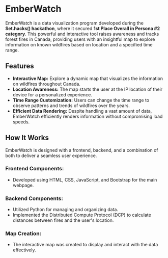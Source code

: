 # EmberWatch
EmberWatch is a data visualization program developed during the **Set.hacks() hackathon**, where it secured **1st Place Overall in Persona #2 category**. This powerful and interactive tool raises awareness and tracks forest fires in Canada, providing users with an insightful map to explore information on known wildfires based on location and a specified time range.

## Features
- **Interactive Map:** Explore a dynamic map that visualizes the information on wildfires throughout Canada.
- **Location Awareness:** The map starts the user at the IP location of their device for a personalized experience.
- **Time Range Customization:** Users can change the time range to observe patterns and trends of wildfires over the years.
- **Efficient Data Rendering:** Despite handling a vast amount of data, EmberWatch efficiently renders information without compromising load speeds.

## How It Works
EmberWatch is designed with a frontend, backend, and a combination of both to deliver a seamless user experience.

### Frontend Components:
- Developed using HTML, CSS, JavaScript, and Bootstrap for the main webpage.

### Backend Components:
- Utilized Python for managing and organizing data.
- Implemented the Distributed Compute Protocol (DCP) to calculate distances between fires and the user's location.

### Map Creation:
- The interactive map was created to display and interact with the data effectively.
